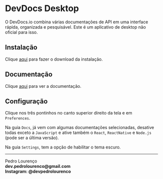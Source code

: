 # DevDocs Desktop

O DevDocs.io combina várias documentações de API em uma interface rápida, organizada e pesquisável. Este é um aplicativo de desktop não oficial para isso.

## Instalação

Clique [aqui](https://devdocs.egoist.rocks) para fazer o download da instalação.

## Documentação

Clique [aqui](https://github.com/egoist/devdocs-desktop) para ver a documentação.

## Configuração

Clique nos três pontinhos no canto superior direito da tela e em `Preferences`.

Na guia `Docs`, já vem com algumas documentações selecionadas, desative todas exceto a `JavaScript` e ative também o `React`, `ReactNative` e `Node.js` (pode ser a última versão).

Na guia `Settings`, tem a opção de habilitar o tema escuro.


<hr>
<stong>Pedro Lourenço</strong><br>
<Strong>dev.pedrolourenco@gmail.com</strong><br>
<Strong>Instagram: @devpedrolourenco</strong>